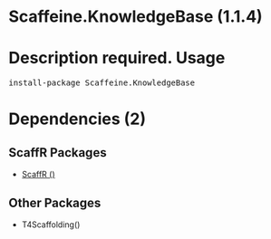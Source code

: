 ﻿Scaffeine.KnowledgeBase (1.1.4)
======
Description required.
Usage
======
<pre>install-package Scaffeine.KnowledgeBase</pre>
Dependencies (2)
=====

ScaffR Packages
------
* [ScaffR ()](https://github.com/wcpro/ScaffR/tree/master/src/ScaffR)

Other Packages
------
* T4Scaffolding()
